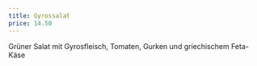 ```yaml
---
title: Gyrossalat
price: 14.50
---
```


Grüner Salat mit Gyrosfleisch, Tomaten, Gurken und griechischem Feta-Käse
